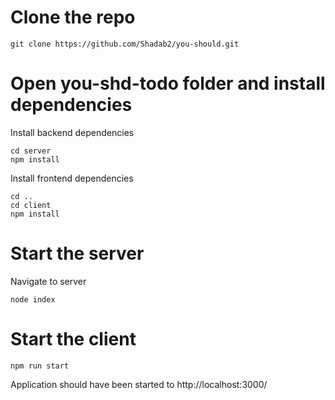 # Clone the repo
```
git clone https://github.com/Shadab2/you-should.git
```
# Open you-shd-todo folder and install dependencies
Install backend dependencies
```
cd server
npm install
```
Install frontend dependencies
```
cd ..
cd client
npm install
```
# Start the server
Navigate to server
```
node index
```
# Start the client
```
npm run start
```
Application should have been started to http://localhost:3000/

